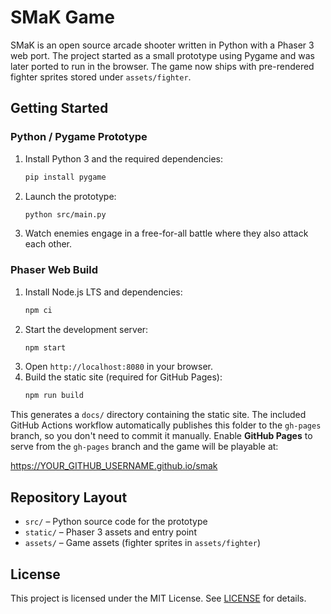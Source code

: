 # SMaK Game

SMaK is an open source arcade shooter written in Python with a Phaser 3 web port. The project started as a small prototype using Pygame and was later ported to run in the browser. The game now ships with pre-rendered fighter sprites stored under `assets/fighter`.

## Getting Started

### Python / Pygame Prototype
1. Install Python 3 and the required dependencies:
   ```bash
   pip install pygame
   ```
2. Launch the prototype:
   ```bash
   python src/main.py
   ```
3. Watch enemies engage in a free-for-all battle where they also attack each other.

### Phaser Web Build
1. Install Node.js LTS and dependencies:
   ```bash
   npm ci
   ```
2. Start the development server:
   ```bash
   npm start
   ```
3. Open `http://localhost:8080` in your browser.
4. Build the static site (required for GitHub Pages):
   ```bash
   npm run build
   ```

This generates a `docs/` directory containing the static site. The included
GitHub Actions workflow automatically publishes this folder to the
`gh-pages` branch, so you don't need to commit it manually. Enable
**GitHub Pages** to serve from the `gh-pages` branch and the game will be
playable at:

<https://YOUR_GITHUB_USERNAME.github.io/smak>

## Repository Layout
- `src/` – Python source code for the prototype
- `static/` – Phaser 3 assets and entry point
- `assets/` – Game assets (fighter sprites in `assets/fighter`)

## License

This project is licensed under the MIT License. See [LICENSE](LICENSE) for details.
